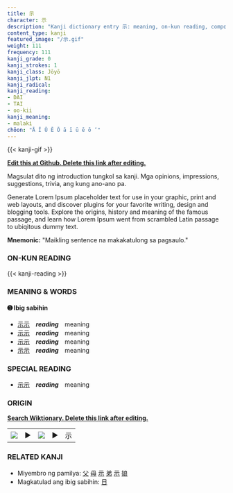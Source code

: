 ```yaml
---
title: 示
character: 示
description: "Kanji dictionary entry 示: meaning, on-kun reading, compounds, origin, related kanji"
content_type: kanji
featured_image: "/示.gif"
weight: 111
frequency: 111
kanji_grade: 0
kanji_strokes: 1
kanji_class: Jōyō
kanji_jlpt: N1
kanji_radical: 
kanji_reading: 
- DAI
- TAI
- oo-kii
kanji_meaning:
- malaki
chōon: "Ā Ī Ū Ē Ō ā ī ū ē ō ’"
---
```

[//]: # (Don't edit the line below. Kanji animated GIF code is automatically generated.)
{{< kanji-gif >}}

[//]: # (Edit below this line.)

**[Edit this at Github. Delete this link after editing.](https://github.com/tim0g/tim/tree/main/content/kanji/示/index.md)**

Magsulat dito ng introduction tungkol sa kanji. Mga opinions, impressions, suggestions, trivia, ang kung ano-ano pa.

Generate Lorem Ipsum placeholder text for use in your graphic, print and web layouts, and discover plugins for your favorite writing, design and blogging tools. Explore the origins, history and meaning of the famous passage, and learn how Lorem Ipsum went from scrambled Latin passage to ubiqitous dummy text.
 
**Mnemonic:** "Maikling sentence na makakatulong sa pagsaulo."

### ON-KUN READING

[//]: # (Don't edit the line below. ON-KUN READING code is automatically generated.)
{{< kanji-reading >}}

### MEANING & WORDS

#### ➊ **Ibig sabihin**
  - [示](../示)[示](../示)　***reading***　meaning
  - [示](../示)[示](../示)　***reading***　meaning
  - [示](../示)[示](../示)　***reading***　meaning
  - [示](../示)[示](../示)　***reading***　meaning

### SPECIAL READING
  - [示](../示)[示](../示)　***reading***　meaning

### ORIGIN

**[Search Wiktionary. Delete this link after editing.](https://wiktionary.org/wiki/示)**
<table class="kanji-table"><tr><td>
<img src="60px-示-bronze.svg.png">
</td><td>▶</td><td>
<img src="60px-示-oracle.svg.png">
</td><td>▶</td>
<td class="kanji-origin">示</td>
</tr></table>

### RELATED KANJI
- Miyembro ng pamilya: [父](../父) [母](../母) [示](../示) [弟](../弟) [示](../示) [娘](../娘)
- Magkatulad ang ibig sabihin: [日](../日)
